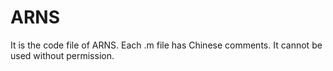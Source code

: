 # ARNS
It is the code file of ARNS. Each .m file has Chinese comments. It cannot be used without permission.

